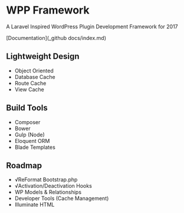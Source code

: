 # WPP Framework
A Laravel Inspired WordPress Plugin Development Framework for 2017


[Documentation](_github docs/index.md)

## Lightweight Design
- Object Oriented
- Database Cache
- Route Cache
- View Cache

## Build Tools
- Composer
- Bower
- Gulp (Node)
- Eloquent ORM
- Blade Templates

## Roadmap
- √ReFormat Bootstrap.php
- √Activation/Deactivation Hooks
- WP Models & Relationships
- Developer Tools (Cache Management)
- Illuminate HTML
